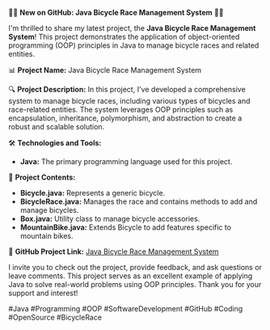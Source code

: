 🚴‍♂️ **New on GitHub: Java Bicycle Race Management System** 🚴‍♀️

I'm thrilled to share my latest project, the **Java Bicycle Race Management System**! This project demonstrates the application of object-oriented programming (OOP) principles in Java to manage bicycle races and related entities.

📊 **Project Name:** Java Bicycle Race Management System

🔍 **Project Description:**
In this project, I've developed a comprehensive system to manage bicycle races, including various types of bicycles and race-related entities. The system leverages OOP principles such as encapsulation, inheritance, polymorphism, and abstraction to create a robust and scalable solution.

🛠 **Technologies and Tools:**
- **Java:** The primary programming language used for this project.

📁 **Project Contents:**
- **Bicycle.java:** Represents a generic bicycle.
- **BicycleRace.java:** Manages the race and contains methods to add and manage bicycles.
- **Box.java:** Utility class to manage bicycle accessories.
- **MountainBike.java:** Extends Bicycle to add features specific to mountain bikes.

🔗 **GitHub Project Link:** [Java Bicycle Race Management System](https://github.com/DanielB66/Java-Bicycle-Race-Management-System)

I invite you to check out the project, provide feedback, and ask questions or leave comments. This project serves as an excellent example of applying Java to solve real-world problems using OOP principles. Thank you for your support and interest!

#Java #Programming #OOP #SoftwareDevelopment #GitHub #Coding #OpenSource #BicycleRace
